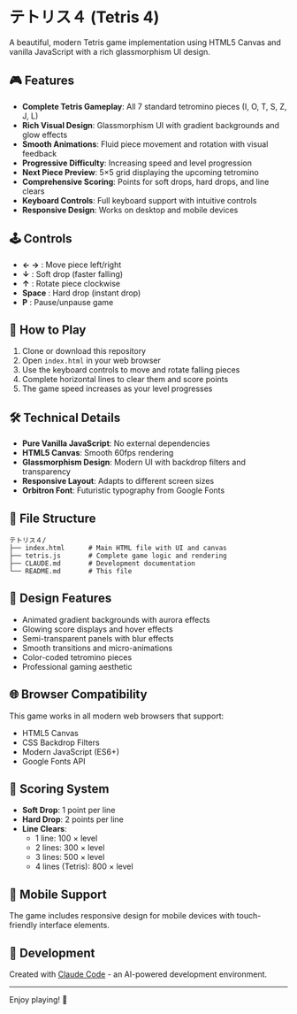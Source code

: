# テトリス４ (Tetris 4)

A beautiful, modern Tetris game implementation using HTML5 Canvas and vanilla JavaScript with a rich glassmorphism UI design.

## 🎮 Features

- **Complete Tetris Gameplay**: All 7 standard tetromino pieces (I, O, T, S, Z, J, L)
- **Rich Visual Design**: Glassmorphism UI with gradient backgrounds and glow effects
- **Smooth Animations**: Fluid piece movement and rotation with visual feedback
- **Progressive Difficulty**: Increasing speed and level progression
- **Next Piece Preview**: 5×5 grid displaying the upcoming tetromino
- **Comprehensive Scoring**: Points for soft drops, hard drops, and line clears
- **Keyboard Controls**: Full keyboard support with intuitive controls
- **Responsive Design**: Works on desktop and mobile devices

## 🕹️ Controls

- **← →** : Move piece left/right
- **↓** : Soft drop (faster falling)
- **↑** : Rotate piece clockwise
- **Space** : Hard drop (instant drop)
- **P** : Pause/unpause game

## 🚀 How to Play

1. Clone or download this repository
2. Open `index.html` in your web browser
3. Use the keyboard controls to move and rotate falling pieces
4. Complete horizontal lines to clear them and score points
5. The game speed increases as your level progresses

## 🛠️ Technical Details

- **Pure Vanilla JavaScript**: No external dependencies
- **HTML5 Canvas**: Smooth 60fps rendering
- **Glassmorphism Design**: Modern UI with backdrop filters and transparency
- **Responsive Layout**: Adapts to different screen sizes
- **Orbitron Font**: Futuristic typography from Google Fonts

## 📁 File Structure

```
テトリス４/
├── index.html      # Main HTML file with UI and canvas
├── tetris.js       # Complete game logic and rendering
├── CLAUDE.md       # Development documentation
└── README.md       # This file
```

## 🎨 Design Features

- Animated gradient backgrounds with aurora effects
- Glowing score displays and hover effects
- Semi-transparent panels with blur effects
- Smooth transitions and micro-animations
- Color-coded tetromino pieces
- Professional gaming aesthetic

## 🌐 Browser Compatibility

This game works in all modern web browsers that support:
- HTML5 Canvas
- CSS Backdrop Filters
- Modern JavaScript (ES6+)
- Google Fonts API

## 🎯 Scoring System

- **Soft Drop**: 1 point per line
- **Hard Drop**: 2 points per line
- **Line Clears**:
  - 1 line: 100 × level
  - 2 lines: 300 × level
  - 3 lines: 500 × level
  - 4 lines (Tetris): 800 × level

## 📱 Mobile Support

The game includes responsive design for mobile devices with touch-friendly interface elements.

## 🤖 Development

Created with [Claude Code](https://claude.ai/code) - an AI-powered development environment.

---

Enjoy playing! 🎉